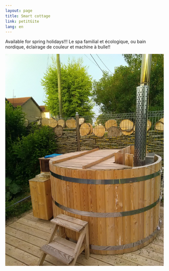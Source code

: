 ```yaml
---
layout: page
title: Smart cottage
link: petitGite
lang: en
---
```



Available for spring holidays!!!
Le spa familial et écologique, ou bain nordique, éclairage de couleur et machine à bulle!!

![](/images/gite13p/spa.jpg )

